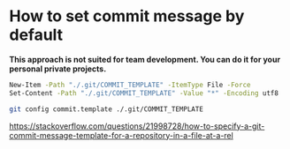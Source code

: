 # How to set commit message by default

**This approach is not suited for team development. You can do it for your personal private projects.**

```sh
New-Item -Path "./.git/COMMIT_TEMPLATE" -ItemType File -Force
Set-Content -Path "./.git/COMMIT_TEMPLATE" -Value "*" -Encoding utf8

git config commit.template ./.git/COMMIT_TEMPLATE
```

<https://stackoverflow.com/questions/21998728/how-to-specify-a-git-commit-message-template-for-a-repository-in-a-file-at-a-rel>
